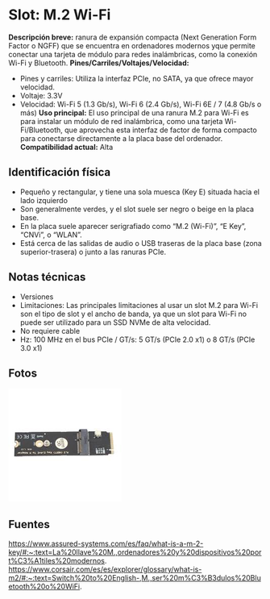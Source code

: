# Slot: M.2 Wi-Fi

**Descripción breve:** ranura de expansión compacta (Next Generation Form Factor o NGFF) que se encuentra en
ordenadores modernos yque permite conectar una tarjeta de módulo para redes inalámbricas, como la conexión Wi-Fi y Bluetooth.
**Pines/Carriles/Voltajes/Velocidad:** 
- Pines y carriles: Utiliza la interfaz PCIe, no SATA, ya que ofrece mayor velocidad.
- Voltaje: 3.3V
- Velocidad: Wi-Fi 5 (1.3 Gb/s), Wi-Fi 6 (2.4 Gb/s), Wi-Fi 6E / 7 (4.8 Gb/s o más)
**Uso principal:** El uso principal de una ranura M.2 para Wi-Fi es para instalar un módulo de red inalámbrica, como una
tarjeta Wi-Fi/Bluetooth, que aprovecha esta interfaz de factor de forma compacto para conectarse directamente a la placa base del ordenador.
**Compatibilidad actual:** Alta

## Identificación física
- Pequeño y rectangular, y tiene una sola muesca (Key E) situada hacia el lado izquierdo
- Son generalmente verdes, y el slot suele ser negro o beige en la placa base.
- En la placa suele aparecer serigrafiado como “M.2 (Wi-Fi)”, “E Key”, “CNVi”, o “WLAN”.
- Está cerca de las salidas de audio o USB traseras de la placa base (zona superior-trasera) o junto a las ranuras PCIe.

## Notas técnicas
- Versiones
- Limitaciones: Las principales limitaciones al usar un slot M.2 para Wi-Fi son el tipo de slot y el ancho de banda,
ya que un slot para Wi-Fi no puede ser utilizado para un SSD NVMe de alta velocidad.
- No requiere cable
- Hz: 100 MHz en el bus PCIe / GT/s: 5 GT/s (PCIe 2.0 x1) o 8 GT/s (PCIe 3.0 x1)

## Fotos
![M.2 Wi-Fi](../../../assets/img/12-slots_expansion/m2222.jpg "M.2 Wi-Fi")

## Fuentes
https://www.assured-systems.com/es/faq/what-is-a-m-2-key/#:~:text=La%20llave%20M.,ordenadores%20y%20dispositivos%20port%C3%A1tiles%20modernos.
https://www.corsair.com/es/es/explorer/glossary/what-is-m2/#:~:text=Switch%20to%20English-,M.,ser%20m%C3%B3dulos%20Bluetooth%20o%20WiFi.
